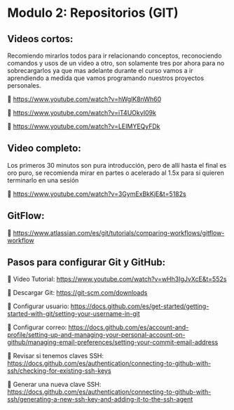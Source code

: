 # Modulo 2: Repositorios (GIT)

## Videos cortos:
Recomiendo mirarlos todos para ir relacionando conceptos, reconociendo comandos y usos de un video a otro, son solamente tres por ahora para no sobrecargarlos ya que mas adelante durante el curso vamos a ir aprendiendo a medida que vamos programando nuestros proyectos personales.

🔗 https://www.youtube.com/watch?v=hWglK8nWh60

🔗 https://www.youtube.com/watch?v=iT4UOkyI09k

🔗 https://www.youtube.com/watch?v=LEIMYEQyFDk

## Video completo:
Los primeros 30 minutos son pura introducción, pero de allí hasta el final es oro puro, se recomienda mirar en partes o acelerado al 1.5x para si quieren terminarlo en una sesión

🔗 https://www.youtube.com/watch?v=3GymExBkKjE&t=5182s

## GitFlow:
🔗 https://www.atlassian.com/es/git/tutorials/comparing-workflows/gitflow-workflow

## Pasos para configurar Git y GitHub:
🔗 Video Tutorial: https://www.youtube.com/watch?v=wHh3IgJvXcE&t=552s

🔗 Descargar Git: https://git-scm.com/downloads

🔗 Configurar usuario: https://docs.github.com/es/get-started/getting-started-with-git/setting-your-username-in-git 

🔗 Configurar correo: https://docs.github.com/es/account-and-profile/setting-up-and-managing-your-personal-account-on-github/managing-email-preferences/setting-your-commit-email-address

🔗 Revisar si tenemos claves SSH: https://docs.github.com/es/authentication/connecting-to-github-with-ssh/checking-for-existing-ssh-keys

🔗 Generar una nueva clave SSH: https://docs.github.com/es/authentication/connecting-to-github-with-ssh/generating-a-new-ssh-key-and-adding-it-to-the-ssh-agent
